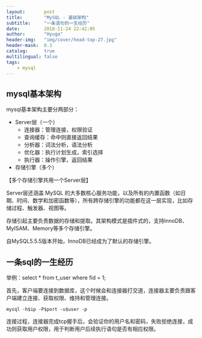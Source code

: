 ```yaml
---
layout:       post
title:        "MySQL - 基础架构"
subtitle:     "一条语句的一生经历"
date:         2018-11-24 22:42:05
author:       "Hyuga"
header-img:   "img/cover/head-top-27.jpg"
header-mask:  0.3
catalog:      true
multilingual: false
tags:
    - mysql
---
```


## mysql基本架构
mysql基本架构主要分两部分：

- Server层（一个）
    - 连接器：管理连接，权限验证
    - 查询缓存：命中则直接返回结果
    - 分析器：词法分析，语法分析
    - 优化器：执行计划生成，索引选择
    - 执行器：操作引擎，返回结果
- 存储引擎（多个）

【多个存储引擎共用一个Server层】

Server层还涵盖 MySQL 的大多数核心服务功能，以及所有的内置函数（如日期、时间、数学和加密函数等），所有跨存储引擎的功能都在这一层实现，比如存储过程、触发器、视图等。

存储引起主要负责数据的存储和提取。其架构模式是插件式的，支持InnoDB、MyISAM、Memory等多个存储引擎。

自MySQL5.5.5版本开始，InnoDB已经成为了默认的存储引擎。

## 一条sql的一生经历

举例：select * from t_user where fid = 1;

首先，客户端要连接到数据库，这个时候会和连接器打交道，连接器主要负责跟客户端建立连接、获取权限、维持和管理连接。

`mysql -h$ip -P$port -u$user -p`

连接过程，连接器完成tcp握手后，会验证你的用户名和密码，失败拒绝连接，成功则获取用户权限，用于判断用户后续执行语句是否有相应权限。







